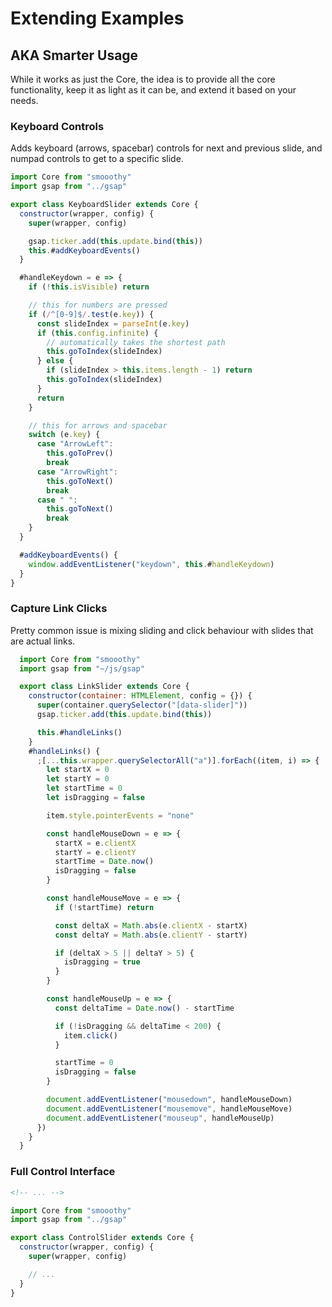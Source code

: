 # Extending Examples

## AKA Smarter Usage

While it works as just the Core, the idea is to provide all the core functionality, keep it as light as it can be, and extend it based on your needs.

### Keyboard Controls

Adds keyboard (arrows, spacebar) controls for next and previous slide, and numpad controls to get to a specific slide.

```js
import Core from "smooothy"
import gsap from "../gsap"

export class KeyboardSlider extends Core {
  constructor(wrapper, config) {
    super(wrapper, config)

    gsap.ticker.add(this.update.bind(this))
    this.#addKeyboardEvents()
  }

  #handleKeydown = e => {
    if (!this.isVisible) return

    // this for numbers are pressed
    if (/^[0-9]$/.test(e.key)) {
      const slideIndex = parseInt(e.key)
      if (this.config.infinite) {
        // automatically takes the shortest path
        this.goToIndex(slideIndex)
      } else {
        if (slideIndex > this.items.length - 1) return
        this.goToIndex(slideIndex)
      }
      return
    }

    // this for arrows and spacebar
    switch (e.key) {
      case "ArrowLeft":
        this.goToPrev()
        break
      case "ArrowRight":
        this.goToNext()
        break
      case " ":
        this.goToNext()
        break
    }
  }

  #addKeyboardEvents() {
    window.addEventListener("keydown", this.#handleKeydown)
  }
}
```

### Capture Link Clicks

Pretty common issue is mixing sliding and click behaviour with slides that are actual links.

```js
  import Core from "smooothy"
  import gsap from "~/js/gsap"

  export class LinkSlider extends Core {
    constructor(container: HTMLElement, config = {}) {
      super(container.querySelector("[data-slider]"))
      gsap.ticker.add(this.update.bind(this))

      this.#handleLinks()
    }
    #handleLinks() {
      ;[...this.wrapper.querySelectorAll("a")].forEach((item, i) => {
        let startX = 0
        let startY = 0
        let startTime = 0
        let isDragging = false

        item.style.pointerEvents = "none"

        const handleMouseDown = e => {
          startX = e.clientX
          startY = e.clientY
          startTime = Date.now()
          isDragging = false
        }

        const handleMouseMove = e => {
          if (!startTime) return

          const deltaX = Math.abs(e.clientX - startX)
          const deltaY = Math.abs(e.clientY - startY)

          if (deltaX > 5 || deltaY > 5) {
            isDragging = true
          }
        }

        const handleMouseUp = e => {
          const deltaTime = Date.now() - startTime

          if (!isDragging && deltaTime < 200) {
            item.click()
          }

          startTime = 0
          isDragging = false
        }

        document.addEventListener("mousedown", handleMouseDown)
        document.addEventListener("mousemove", handleMouseMove)
        document.addEventListener("mouseup", handleMouseUp)
      })
    }
  }
```

### Full Control Interface

```html
<!-- ... -->
```

```js
import Core from "smooothy"
import gsap from "../gsap"

export class ControlSlider extends Core {
  constructor(wrapper, config) {
    super(wrapper, config)

    // ...
  }
}
```
